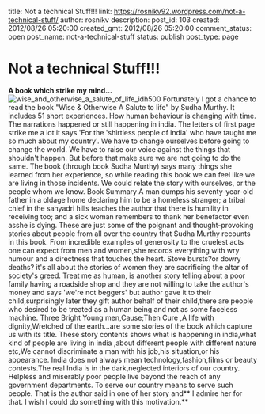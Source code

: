 title: Not a technical Stuff!!!
link: https://rosnikv92.wordpress.com/not-a-technical-stuff/
author: rosnikv
description: 
post_id: 103
created: 2012/08/26 05:20:00
created_gmt: 2012/08/26 05:20:00
comment_status: open
post_name: not-a-technical-stuff
status: publish
post_type: page

# Not a technical Stuff!!!

**A book which strike my mind...** ![wise_and_otherwise_a_salute_of_life_idh500](http://rosnikv92.files.wordpress.com/2012/08/wise_and_otherwise_a_salute_of_life_idh5001.jpg?w=194) Fortunately I got a chance to read the book "Wise & Otherwise A Salute to life" by Sudha Murthy. It includes 51 short experiences. How human behaviour is changing with time. The narrations happened or still happening in india. The letters of first page strike me a lot it says 'For the 'shirtless people of india' who have taught me so much about my country'. We have to change ourselves before going to change the world. We have to raise our voice against the things that shouldn't happen. But before that make sure we are not going to do the same. The book (through book Sudha Murthy) says many things she learned from her experience, so while reading this book we can feel like we are living in those incidents. We could relate the story with ourselves, or the people whom we know. Book Summary A man dumps his seventy-year-old father in a oldage home declaring him to be a homeless stranger; a tribal chief in the sahyadri hills teaches the author that there is humility in receiving too; and a sick woman remembers to thank her benefactor even asshe is dying. These are just some of the poignant and thought-provoking stories about people from all over the country that Sudha Murthy recounts in this book. From incredible examples of generosity to the cruelest acts one can expect from men and women,she records everything with wry humour and a directness that touches the heart. Stove bursts?or dowry deaths? it's all about the stories of women they are sacrificing the altar of society's greed. Treat me as human, is another story telling about a poor family having a roadside shop and they are not willing to take the author's money and says 'we're not beggers' but author gave it to their child,surprisingly later they gift author behalf of their child,there are people who desired to be treated as a human being and not as some faceless machine. Three Bright Young men,Cause;Then Cure ,A life with dignity,Wretched of the earth...are some stories of the book which capture us with its title. These story contents shows what is happening in india,what kind of people are living in india ,about different people with different nature etc,We cannot discriminate a man with his job,his situation,or his appearance. India does not always mean technology,fashion,films or beauty contests.The real India is in the dark,neglected interiors of our country. Helpless and miserably poor people live beyond the reach of any government departments. To serve our country means to serve such people. That is the author said in one of her story and** I admire her for that. I wish I could do something with this motivation.**